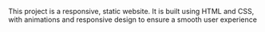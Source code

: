 This project is a responsive, static website. It is built using HTML and CSS, with animations and responsive design to ensure a smooth user experience
